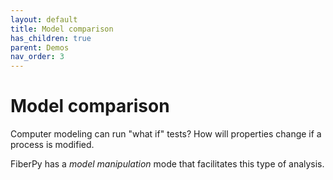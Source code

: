 ```yaml
---
layout: default
title: Model comparison
has_children: true
parent: Demos
nav_order: 3
---
```


# Model comparison

Computer modeling can run "what if" tests? How will properties change if a process is modified.

FiberPy has a *model manipulation* mode that facilitates this type of analysis.


